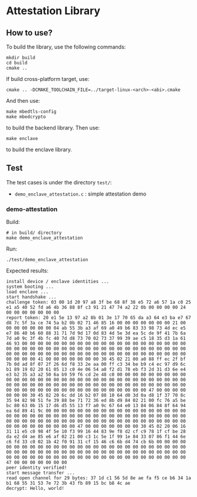 # Attestation Library

## How to use?

To build the library, use the following commands:

```shell
mkdir build
cd build
cmake ..
```

If build cross-platform target, use:

```shell
cmake .. -DCMAKE_TOOLCHAIN_FILE=../target-linux-<arch>-<abi>.cmake
```

And then use:

```shell
make mbedtls-config
make mbedcrypto
```

to build the backend library. Then use:

```shell
make enclave
```

to build the enclave library.

## Test

The test cases is under the directory `test/`:
- `demo_enclave_attestation.c` : simple attestation demo

### demo-attestation

Build:

```shell
# in build/ directory
make demo_enclave_attestation
```

Run:

```shell
./test/demo_enclave_attestation
```

Expected results:

```asciidoc
install device / enclave identities ...
system booting ...
load enclave ...
start handshake ...
challenge token: 03 00 1d 20 97 a8 3f be 68 8f 38 e5 72 a6 57 1a c0 25 e1 a5 40 52 fd a6 4b 36 88 8f c3 91 21 47 74 a2 22 0b 00 00 00 00 24 00 00 00 00 00 00 00 
report token: 20 e1 5e 13 97 a2 8b 01 3e 17 70 65 da a3 64 e3 ba e7 67 d8 7c 5f 3a ce 74 5a b2 0b 02 71 46 85 16 00 00 00 00 00 00 00 21 00 00 00 00 00 00 00 04 ab 55 3b a3 af 69 a0 49 b6 83 33 98 73 4d ec e5 e7 86 40 b6 60 88 31 71 7d 9d 17 0d 83 4d 5e 3d ea 5c de 9f 41 7b 6a 7d a0 9c 3f 4b fc 40 7d d8 73 70 02 73 37 99 39 ae c5 18 35 d3 1a 61 46 93 00 00 00 00 00 00 00 00 00 00 00 00 00 00 00 00 00 00 00 00 00 00 00 00 00 00 00 00 00 00 00 00 00 00 00 00 00 00 00 00 00 00 00 00 00 00 00 00 00 00 00 00 00 00 00 00 00 00 00 00 00 00 00 00 00 00 00 00 00 00 00 41 00 00 00 00 00 00 00 30 45 02 21 00 a0 88 ff ec 2f bf 7b 0d ad 8f 07 2f 26 6d f8 33 2e aa 00 ff c3 34 be b9 c4 ec 97 d9 6c b1 89 19 02 20 61 05 13 c0 4e 06 54 a8 f2 d1 78 eb f3 2d 31 d3 6e e4 e3 b2 35 a3 a2 50 6a b9 59 f6 cd 2e 48 c0 00 00 00 00 00 00 00 00 00 00 00 00 00 00 00 00 00 00 00 00 00 00 00 00 00 00 00 00 00 00 00 00 00 00 00 00 00 00 00 00 00 00 00 00 00 00 00 00 00 00 00 00 00 00 00 00 00 00 00 00 00 00 00 00 00 00 00 00 00 00 00 00 00 47 00 00 00 00 00 00 00 30 45 02 20 6c dd 16 b2 07 88 10 64 d0 3d 0a d8 1f 37 70 8c 35 94 82 98 51 fe 39 88 be 71 72 36 ed 8b d9 84 02 21 00 fc 76 a5 be bc 80 63 0b 15 17 d6 d5 55 13 f7 a0 9c 67 64 e0 13 84 06 84 8f 64 94 ea 6d 89 41 9c 00 00 00 00 00 00 00 00 00 00 00 00 00 00 00 00 00 00 00 00 00 00 00 00 00 00 00 00 00 00 00 00 00 00 00 00 00 00 00 00 00 00 00 00 00 00 00 00 00 00 00 00 00 00 00 00 00 00 00 00 00 00 00 00 00 00 00 00 00 00 00 00 00 47 00 00 00 00 00 00 00 30 45 02 20 06 16 31 11 e5 c0 98 4f 5e 10 f3 99 16 44 83 9e f8 d2 cf c9 78 1f cf be 28 da e2 d4 ae 85 e6 af 02 21 00 c3 1c 5e 1f 99 1e 84 33 07 86 f1 44 6e c6 fd 33 c0 02 1b 42 f0 91 31 cf 15 46 c6 6b d4 74 cb 6b 00 00 00 00 00 00 00 00 00 00 00 00 00 00 00 00 00 00 00 00 00 00 00 00 00 00 00 00 00 00 00 00 00 00 00 00 00 00 00 00 00 00 00 00 00 00 00 00 00 00 00 00 00 00 00 00 00 00 00 00 00 00 00 00 00 00 00 00 00 00 00 00 00 47 00 00 00 00 00 00 00 
peer identity verified!
start message transfer ...
read open channel for 29 bytes: 37 1d c1 56 5d 8e ae fa f5 ce b6 34 1a b1 68 55 31 53 7e 72 3b 43 fb 89 15 bc b8 4c ae 
decrypt: Hello, world!
```

